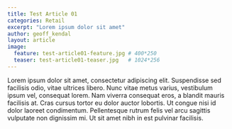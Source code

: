 ```yaml
---
title: Test Article 01
categories: Retail
excerpt: "Lorem ipsum dolor sit amet"
author: geoff_kendal
layout: article
image: 
  feature: test-article01-feature.jpg # 400*250
  teaser: test-article01-teaser.jpg   # 1024*256
---
```


Lorem ipsum dolor sit amet, consectetur adipiscing elit. Suspendisse sed facilisis odio, vitae ultrices libero. Nunc vitae metus varius, vestibulum ipsum vel, consequat lorem. Nam viverra consequat eros, a blandit mauris facilisis at. Cras cursus tortor eu dolor auctor lobortis. Ut congue nisi id dolor laoreet condimentum. Pellentesque rutrum felis vel arcu sagittis vulputate non dignissim mi. Ut sit amet nibh in est pulvinar facilisis.
